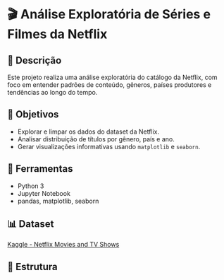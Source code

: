 # 🎬 Análise Exploratória de Séries e Filmes da Netflix

## 📖 Descrição
Este projeto realiza uma análise exploratória do catálogo da Netflix, com foco em entender padrões de conteúdo, gêneros, países produtores e tendências ao longo do tempo.

## 🎯 Objetivos
- Explorar e limpar os dados do dataset da Netflix.
- Analisar distribuição de títulos por gênero, país e ano.
- Gerar visualizações informativas usando `matplotlib` e `seaborn`.

## 🧰 Ferramentas
- Python 3
- Jupyter Notebook
- pandas, matplotlib, seaborn

## 📊 Dataset
[Kaggle - Netflix Movies and TV Shows](https://www.kaggle.com/shivamb/netflix-shows)

## 📂 Estrutura

